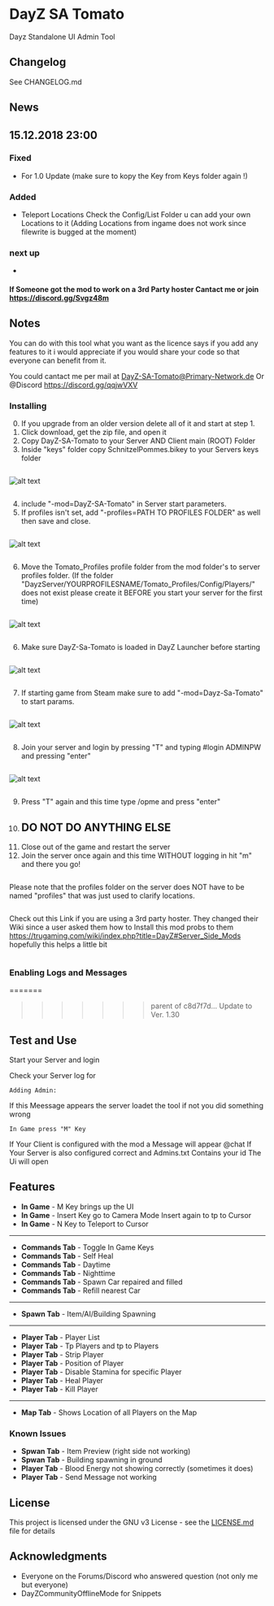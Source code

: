 # DayZ SA Tomato

Dayz Standalone UI Admin Tool



## Changelog

See CHANGELOG.md

## News

## 15.12.2018 23:00

### Fixed

- For 1.0 Update (make sure to kopy the Key from Keys folder again !)

### Added 

- Teleport Locations Check the Config/List Folder u can add your own Locations to it (Adding Locations from ingame does not work since filewrite is bugged at the moment)

 ### next up
 - 


#### If Someone got the mod to work on a 3rd Party hoster Cantact me or join https://discord.gg/Svgz48m

##  Notes

You can do with this tool what you want as the licence says if you add any features to it i would appreciate if you would share your code so that everyone can benefit from it.


You could cantact me per mail at DayZ-SA-Tomato@Primary-Network.de
Or @Discord https://discord.gg/qqjwVXV

### Installing

0. If you upgrade from an older version delete all of it and start at step 1.
1. Click download, get the zip file, and open it
1. Copy DayZ-SA-Tomato to your Server AND Client main (ROOT) Folder
2. Inside "keys" folder copy SchnitzelPommes.bikey to your Servers keys folder
```
```
![alt text](https://i.ibb.co/5jcGNRQ/Screenshot-3.png)
```
```
4. include "-mod=DayZ-SA-Tomato" in Server start parameters.
5. If profiles isn't set, add "-profiles=PATH TO PROFILES FOLDER" as well then save and close.
```
```
![alt text](https://i.ibb.co/YdpXCwS/Screenshot-2.png)
```
```
6. Move the Tomato_Profiles profile folder from the mod folder's to server profiles folder. (If the folder "DayzServer/YOURPROFILESNAME/Tomato_Profiles/Config/Players/" does not exist please create it BEFORE you start your server for the first time)
```
```
![alt text](https://i.ibb.co/HgSFFbF/Screenshot-3.png)
```
```
6. Make sure DayZ-Sa-Tomato is loaded in DayZ Launcher before starting
```
```
![alt text](https://i.ibb.co/427c1Mr/Screenshot-1.png)
```
```
7. If starting game from Steam make sure to add "-mod=Dayz-Sa-Tomato" to start params.
```
```
![alt text](https://i.ibb.co/t3swkS3/Screenshot-7.png)
```
```
8. Join your server and login by pressing "T" and typing #login ADMINPW and pressing "enter"
```
```
![alt text](https://i.ibb.co/Sv78jk2/Screenshot-12.png)
```
```
9. Press "T" again and this time type /opme and press "enter"
10. ## DO NOT DO ANYTHING ELSE
11. Close out of the game and restart the server
12. Join the server once again and this time WITHOUT logging in hit "m" and there you go!
```
```
Please note that the profiles folder on the server does NOT have to be named "profiles" that was just used to clarify locations.
```
```
Check out this Link if you are using a 3rd party hoster. They changed their Wiki since a user asked them how to Install this mod probs to them https://trugaming.com/wiki/index.php?title=DayZ#Server_Side_Mods hopefully this helps a little bit
```
```
### Enabling Logs and Messages
=======
>>>>>>> parent of c8d7f7d... Update to Ver. 1.30




## Test and Use

Start your Server and login

Check your Server log for 

```
Adding Admin:
```

If this Meessage appears the server loadet the tool if not you did something wrong

```
In Game press "M" Key
```
If Your Client is configured with the mod a Message will appear @chat
If Your Server is also configured correct and Admins.txt Contains your id The Ui will open

## Features

* **In Game** - M Key brings up the UI
* **In Game** - Insert Key go to Camera Mode Insert again to tp to Cursor
* **In Game** - N Key to Teleport to Cursor

------------

* **Commands Tab** - Toggle In Game Keys
* **Commands Tab** - Self Heal
* **Commands Tab** - Daytime
* **Commands Tab** - Nighttime
* **Commands Tab** - Spawn Car repaired and filled
* **Commands Tab** - Refill nearest Car

------------

* **Spawn Tab** - Item/AI/Building Spawning 

------------

* **Player Tab** - Player List
* **Player Tab** - Tp Players and tp to Players
* **Player Tab** - Strip Player
* **Player Tab** - Position of Player
* **Player Tab** - Disable Stamina for specific Player 
* **Player Tab** - Heal Player
* **Player Tab** - Kill Player

------------

* **Map Tab** - Shows Location of all Players on the Map


### Known Issues
* **Spwan Tab** - Item Preview (right side not working)
* **Spwan Tab** - Building spawning in ground
* **Player Tab** - Blood Energy not showing correctly (sometimes it does)
* **Player Tab** - Send Message not working

## License

This project is licensed under the GNU v3 License - see the [LICENSE.md](LICENSE.md) file for details

## Acknowledgments

* Everyone on the Forums/Discord who answered question (not only me but everyone)
* DayZCommunityOfflineMode for Snippets

